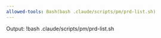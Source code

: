 ```yaml
---
allowed-tools: Bash(bash .claude/scripts/pm/prd-list.sh)
---
```


Output:
!bash .claude/scripts/pm/prd-list.sh
